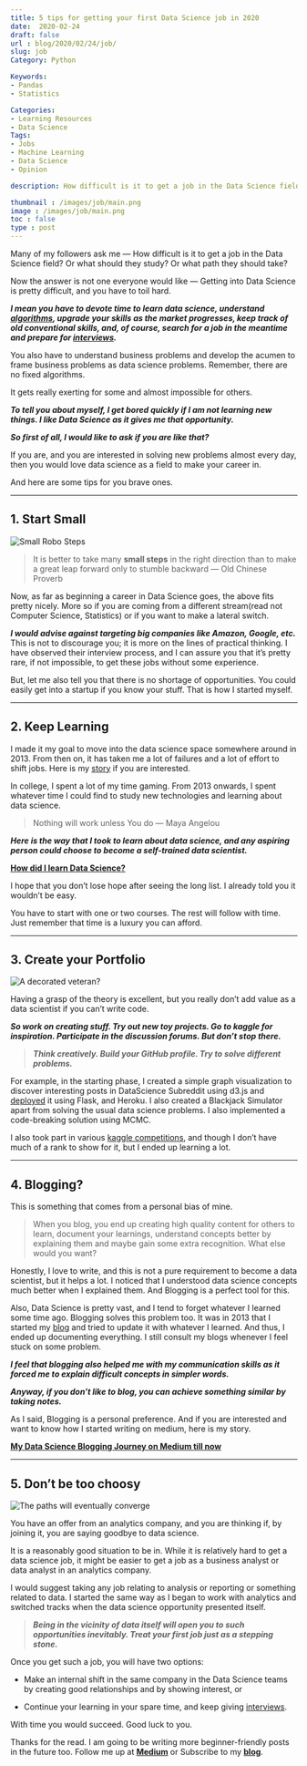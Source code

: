 ```yaml
---
title: 5 tips for getting your first Data Science job in 2020
date:  2020-02-24
draft: false
url : blog/2020/02/24/job/
slug: job
Category: Python

Keywords:
- Pandas
- Statistics

Categories:
- Learning Resources
- Data Science
Tags:
- Jobs
- Machine Learning
- Data Science
- Opinion

description: How difficult is it to get a job in the Data Science field? Or what should they study? Or what path they should take?

thumbnail : /images/job/main.png
image : /images/job/main.png
toc : false
type : post
---
```


Many of my followers ask me — How difficult is it to get a job in the Data Science field? Or what should they study? Or what path they should take?

Now the answer is not one everyone would like — Getting into Data Science is pretty difficult, and you have to toil hard.

***I mean you have to devote time to learn data science, understand [algorithms](https://medium.com/p/three-programming-concepts-for-data-scientists-c264fc3b1de8), upgrade your skills as the market progresses, keep track of old conventional skills, and, of course, search for a job in the meantime and prepare for [interviews](https://medium.com/p/3-mistakes-you-should-not-make-in-a-data-science-interview-9dc37752c8d0).***

You also have to understand business problems and develop the acumen to frame business problems as data science problems. Remember, there are no fixed algorithms.

It gets really exerting for some and almost impossible for others.

***To tell you about myself, I get bored quickly if I am not learning new things. I like Data Science as it gives me that opportunity.***

***So first of all, I would like to ask if you are like that?***

If you are, and you are interested in solving new problems almost every day, then you would love data science as a field to make your career in.

And here are some tips for you brave ones.

---

## 1. Start Small

![Small Robo Steps](/images/job/0.png)

> It is better to take many **small steps** in the right direction than to make a great leap forward only to stumble backward — Old Chinese Proverb

Now, as far as beginning a career in Data Science goes, the above fits pretty nicely. More so if you are coming from a different stream(read not Computer Science, Statistics) or if you want to make a lateral switch.

***I would advise against targeting big companies like Amazon, Google, etc.*** This is not to discourage you; it is more on the lines of practical thinking. I have observed their interview process, and I can assure you that it’s pretty rare, if not impossible, to get these jobs without some experience.

But, let me also tell you that there is no shortage of opportunities. You could easily get into a startup if you know your stuff. That is how I started myself.

---

## 2. Keep Learning

I made it my goal to move into the data science space somewhere around in 2013. From then on, it has taken me a lot of failures and a lot of effort to shift jobs. Here is my [story](https://towardsdatascience.com/how-did-i-start-with-data-science-3f4de6b501b0) if you are interested.

In college, I spent a lot of my time gaming. From 2013 onwards, I spent whatever time I could find to study new technologies and learning about data science.

> Nothing will work unless You do — Maya Angelou

***Here is the way that I took to learn about data science, and any aspiring person could choose to become a self-trained data scientist.***

[**How did I learn Data Science?**](https://towardsdatascience.com/how-did-i-learn-data-science-d5f7fc477997)

I hope that you don’t lose hope after seeing the long list. I already told you it wouldn’t be easy.

You have to start with one or two courses. The rest will follow with time. Just remember that time is a luxury you can afford.

---

## 3. Create your Portfolio

![A decorated veteran?](/images/job/1.png)

Having a grasp of the theory is excellent, but you really don’t add value as a data scientist if you can’t write code.

***So work on creating stuff. Try out new toy projects. Go to kaggle for inspiration. Participate in the discussion forums. But don’t stop there.***

> ***Think creatively. Build your GitHub profile. Try to solve different problems.***

For example, in the starting phase, I created a simple graph visualization to discover interesting posts in DataScience Subreddit using d3.js and [deployed](https://medium.com/p/how-to-deploy-a-streamlit-app-using-an-amazon-free-ec2-instance-416a41f69dc3) it using Flask, and Heroku. I also created a Blackjack Simulator apart from solving the usual data science problems. I also implemented a code-breaking solution using MCMC.

I also took part in various [kaggle competitions](https://medium.com/p/what-my-first-silver-medal-taught-me-about-text-classification-and-kaggle-in-general-ebae0df16278), and though I don’t have much of a rank to show for it, but I ended up learning a lot.

---

## 4. Blogging?

This is something that comes from a personal bias of mine.

> When you blog, you end up creating high quality content for others to learn, document your learnings, understand concepts better by explaining them and maybe gain some extra recognition. What else would you want?

Honestly, I love to write, and this is not a pure requirement to become a data scientist, but it helps a lot. I noticed that I understood data science concepts much better when I explained them. And Blogging is a perfect tool for this.

Also, Data Science is pretty vast, and I tend to forget whatever I learned some time ago. Blogging solves this problem too. It was in 2013 that I started my [blog](http://mlwhiz.com) and tried to update it with whatever I learned. And thus, I ended up documenting everything. I still consult my blogs whenever I feel stuck on some problem.

***I feel that blogging also helped me with my communication skills as it forced me to explain difficult concepts in simpler words.***

***Anyway, if you don’t like to blog, you can achieve something similar by taking notes.***

As I said, Blogging is a personal preference. And if you are interested and want to know how I started writing on medium, here is my story.

[**My Data Science Blogging Journey on Medium till now**](https://towardsdatascience.com/my-technical-blogging-journey-on-medium-till-now-38aa9b9804b6)

---

## 5. Don’t be too choosy

![The paths will eventually converge](/images/job/2.png)

You have an offer from an analytics company, and you are thinking if, by joining it, you are saying goodbye to data science.

It is a reasonably good situation to be in. While it is relatively hard to get a data science job, it might be easier to get a job as a business analyst or data analyst in an analytics company.

I would suggest taking any job relating to analysis or reporting or something related to data. I started the same way as I began to work with analytics and switched tracks when the data science opportunity presented itself.

> ***Being in the vicinity of data itself will open you to such opportunities inevitably. Treat your first job just as a stepping stone.***

Once you get such a job, you will have two options:

* Make an internal shift in the same company in the Data Science teams by creating good relationships and by showing interest, or

* Continue your learning in your spare time, and keep giving [interviews](https://medium.com/p/3-mistakes-you-should-not-make-in-a-data-science-interview-9dc37752c8d0).

With time you would succeed. Good luck to you.

Thanks for the read. I am going to be writing more beginner-friendly posts in the future too. Follow me up at [**Medium**](https://mlwhiz.medium.com/?source=post_page---------------------------) or Subscribe to my [**blog**](mlwhiz.com).
